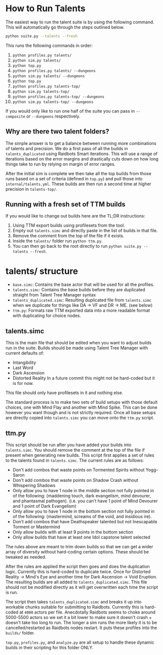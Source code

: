# How to Run Talents
The easiest way to run the talent suite is by using the following command. This will automatically go through the steps outlined below.
```bash
python suite.py --talents --fresh
```
This runs the following commands in order:
1. `python profiles.py talents/`
2. `python sim.py talents/`
3. `python top.py`
4. `python profiles.py talents/ --dungeons`
5. `python sim.py talents/ --dungeons`
6. `python top.py`
7. `python profiles.py talents-top/`
8. `python sim.py talents-top/`
9. `python profiles.py talents-top/ --dungeons`
10. `python sim.py talents-top/ --dungeons`

If you would only like to run one half of the suite you can pass in `--composite` or `--dungeons` respectively.

## Why are there two talent folders?
The simple answer is to get a balance between running more combinations of talents and precision. We do a first pass of all the builds in `talents_duplicated` using Raidbots Smart iterations. This will use a range of iterations based on the error margins and drastically cuts down on how long things take to run by relying on margin of error ranges.

After the initial sim is complete we then take all the top builds from those runs based on a set of criteria (defined in `top.py`) and pull those into `internal/talents.yml`. These builds are then run a second time at higher precision in `talents-top/`.

## Running with a fresh set of TTM builds
If you would like to change out builds here are the TL;DR instructions:
1. Using TTM export builds using profilesets from the tool.
2. Empty out `talents.simc` and directly paste in the list of builds in that file.
3. Remove the comment from the top of the file if it exists.
4. Inside the `talents/` folder run `python ttm.py`.
5. You can then go back to the root directly to run `python suite.py --talents --fresh`.

# talents/ structure
- `base.simc`: Contains the base actor that will be used for all the profiles.
- `talents.simc`: Contains the base builds before they are duplicated straight from Talent Tree Manager syntax
- `talents_duplicated.simc`: Resulting duplicated file from `talents.simc` when we duplicate for things like DA -> VF and DR -> ME. (see below)
- `ttm.py`: Formats raw TTM exported data into a more readable format with duplicating for choice nodes.

## talents.simc
This is the main file that should be edited when you want to adjust builds run in the suite. Builds should be made using Talent Tree Manager with current defaults of:
- Intangibility
- Last Word
- Dark Ascension
- Distorted Reality
In a future commit this might not be hard-coded but it is for now.

This file should only have profilesets in it and nothing else.

The standard process is to make two sets of build setups with those default choices, one with Mind Flay and another with Mind Spike. This can be done however you want though and
is not strictly required. Once all base setups are directly copied into `talents.simc` you can move onto the `ttm.py` script.

## ttm.py
This script should be run after you have added your builds into `talents.simc`. You should remove the comment at the top of the file if present when generating new builds. This script first applies a set of rules to the talents found in `talents.simc`. The current rules are as follows:
- Don't add combos that waste points on Tormented Spirits without Yogg-Saron
- Don't add combos that waste points on Shadow Crash without Whispering Shadows
- Only allow you to have 1 node in the middle section not fully pointed in of the following: (maddening touch, dark evangelism, mind devourer, and phantasmal pathogen). (i.e. you can't have 1 point of Mind Devourer and 1 point of Dark Evangelism)
- Only allow you to have 1 node in the bottom section not fully pointed in of the following: (mastermind, screams of the void, and insidious ire).
- Don't add combos that have Deathspeaker talented but not Inescapable Torment or Mastermind
- Only allow builds with at least 9 points in the bottom section
- Only allow builds that have at least one Idol capstone talent selected

The rules above are meant to trim down builds so that we can get a wider array of diversity without hard-coding certain options. These should be tweaked as needed.

After the rules are applied the script then goes and does the duplication logic. Currently this is hard-coded to duplicate twice. Once for Distorted Reality -> Mind's Eye and another time for Dark Ascension -> Void Eruption. The resulting builds are all added to `talents_duplicated.simc`. This file should not be modified directly as it will get overwritten each time the script is run.

The script then takes `talents_duplicated.simc` and breaks it up into workable chunks suitable for submitting to Raidbots. Currently this is hard-coded at `4000` actors per file. Anecdotally Raidbots seems to choke around 5000-5500 actors so we set it a bit lower to make sure it doesn't crash + doesn't take too long to run. The longer a sim runs the more likely it is to be cancelled/restarted as Raidbots nodes restart. It puts these profiles into the `builds/` folder.

`top.py`, `profiles.py`, and `analyze.py` are all setup to handle these dynamic builds in their scripting for this folder ONLY. 